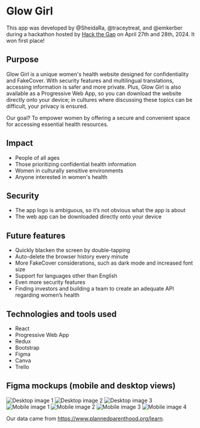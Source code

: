 # Glow Girl

This app was developed by @SheidaRa, @traceytreat, and @emkerber during a hackathon hosted by [Hack the Gap](https://www.hackthegap.com/) on April 27th and 28th, 2024. It won first place!

## Purpose

Glow Girl is a unique women's health website designed for confidentiality and FakeCover. With security features and multilingual translations, accessing information is safer and more private. Plus, Glow Girl is also available as a Progressive Web App, so you can download the website directly onto your device;  in cultures where discussing these topics can be difficult, your privacy is ensured.
 
Our goal? To empower women by offering a secure and convenient space for accessing essential health resources.

## Impact

- People of all ages
- Those prioritizing confidential health information
- Women in culturally sensitive environments
- Anyone interested in women's health

## Security

- The app logo is ambiguous, so it’s not obvious what the app is about 
- The web app can be downloaded directly onto your device

## Future features

- Quickly blacken the screen by double-tapping
- Auto-delete the browser history every minute
- More FakeCover considerations, such as dark mode and increased font size
- Support for languages other than English
- Even more security features
- Finding investors and building a team to create an adequate API regarding women’s health

## Technologies and tools used

- React
- Progressive Web App
- Redux
- Bootstrap
- Figma
- Canva
- Trello

## Figma mockups (mobile and desktop views)

![Desktop image 1](./mockups/desktop_1.png)
![Desktop image 2](./mockups/desktop_2.png)
![Desktop image 3](./mockups/desktop_3.png)
![Mobile image 1](./mockups/mobile_1.png)
![Mobile image 2](./mockups/mobile_2.png)
![Mobile image 3](./mockups/mobile_3.png)
![Mobile image 4](./mockups/mobile_4.png)

Our data came from https://www.plannedparenthood.org/learn.